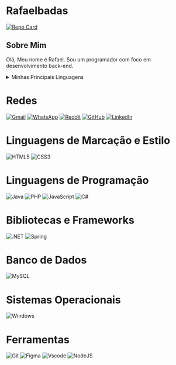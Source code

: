 # Rafaelbadas
[![Repo Card](https://github-readme-stats.vercel.app/api/pin/?username=Rafaelbadas&repo=Residaz&bg_color=000&border_color=30A3DC&show_icons=true&icon_color=30A3DC&title_color=E94D5F&text_color=FFF)](https://github.com/Rafaelbadas/Residaz)
## Sobre Mim
Olá, Meu nome é Rafael. Sou um programador com foco em desenvolvimento back-end.
<details>
<summary>Minhas Principais Linguagens</summary>

| Rank | Linguagens |
|-----:|------------|
|     1| Java       |
|     2| PHP        |
|     3| JavaScript |

</details>

# Redes
[![Gmail](https://img.shields.io/badge/Gmail-333333?style=for-the-badge&logo=gmail&logoColor=red)](mailto:rafacce233@gmail.com)
[![WhatsApp](https://img.shields.io/badge/WhatsApp-25D366?style=for-the-badge&logo=whatsapp&logoColor=white)](https://wa.me/55+(12)+99180-9339)
[![Reddit](https://img.shields.io/badge/Reddit-000?style=for-the-badge&logo=reddit&logoColor=FF4500)](https://www.reddit.com/u/Historical-Jump2529)
[![GitHub](https://img.shields.io/badge/GitHub-100000?style=for-the-badge&logo=github&logoColor=white)](https://github.com/Rafaelbadas)
[![LinkedIn](https://img.shields.io/badge/LinkedIn-0077B5?style=for-the-badge&logo=linkedin&logoColor=white)](https://www.linkedin.com/in/rafael-augusto-122707248/)
# Linguagens de Marcação e Estilo
![HTML5](https://img.shields.io/badge/HTML5-E34F26?style=for-the-badge&logo=html5&logoColor=white)
![CSS3](https://img.shields.io/badge/CSS3-1572B6?style=for-the-badge&logo=css3&logoColor=white)
# Linguagens de Programação
![Java](https://img.shields.io/badge/java-%23ED8B00.svg?style=for-the-badge&logo=openjdk&logoColor=white)
![PHP](https://img.shields.io/badge/PHP-777BB4?style=for-the-badge&logo=php&logoColor=white)
![JavaScript](https://img.shields.io/badge/JavaScript-F7DF1E?style=for-the-badge&logo=javascript&logoColor=black)
![C#](https://img.shields.io/badge/C%23-239120?style=for-the-badge&logo=c-sharp&logoColor=white) 
# Bibliotecas e Frameworks
![.NET](https://img.shields.io/badge/.NET-5C2D91?style=for-the-badge&logo=.net&logoColor=white)
![Spring](https://img.shields.io/badge/spring-%236DB33F.svg?style=for-the-badge&logo=spring&logoColor=white)
# Banco de Dados
![MySQL](https://img.shields.io/badge/MySQL-00000F?style=for-the-badge&logo=mysql&logoColor=white)
# Sistemas Operacionais
![Windows](https://img.shields.io/badge/Windows-000?style=for-the-badge&logo=windows&logoColor=2CA5E0)
# Ferramentas
![Git](https://img.shields.io/badge/GIT-E44C30?style=for-the-badge&logo=git&logoColor=white)
![Figma](https://img.shields.io/badge/Figma-696969?style=for-the-badge&logo=figma&logoColor=figma)
![Vscode](https://img.shields.io/badge/Vscode-007ACC?style=for-the-badge&logo=visual-studio-code&logoColor=white)
![NodeJS](https://img.shields.io/badge/node.js-6DA55F?style=for-the-badge&logo=node.js&logoColor=white)